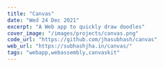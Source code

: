 ```yaml
---
title: "Canvas"
date: "Wed 24 Dec 2021"
excerpt: "A Web app to quickly draw doodles"
cover_image: "/images/projects/canvas.png"
code_url: "https://github.com/jhasubhash/canvas"
web_url: "https://subhashjha.in/canvas/"
tags: "webapp,webassembly,canvaskit"
---
```

